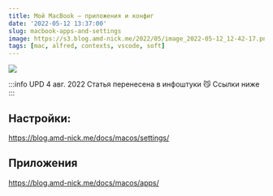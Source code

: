 ```yaml
---
title: Мой MacBook – приложения и конфиг
date: '2022-05-12 13:37:00'
slug: macbook-apps-and-settings
image: https://s3.blog.amd-nick.me/2022/05/image_2022-05-12_12-42-17.png
tags: [mac, alfred, contexts, vscode, soft]
---
```


![](https://s3.blog.amd-nick.me/2022/05/image_2022-05-12_12-42-17.png)

:::info UPD 4 авг. 2022
Статья перенесена в инфоштуки 😼
Ссылки ниже
:::

## Настройки:

https://blog.amd-nick.me/docs/macos/settings/

## Приложения

https://blog.amd-nick.me/docs/macos/apps/
